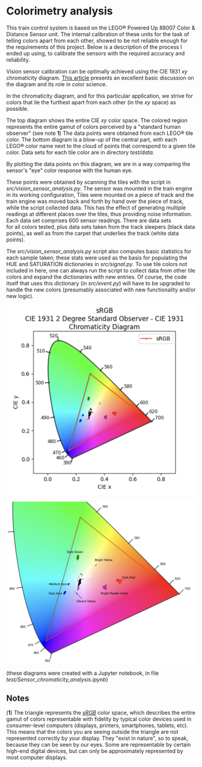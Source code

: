 # Colorimetry analysis

This train control system is based on the LEGO® Powered Up 88007 Color & Distance Sensor
unit. The internal calibration of these units for the task of telling colors apart from each
other, showed to be not reliable enough for the requirements of this project. Below is a 
description of the process I ended up using, to calibrate the sensors with the required 
accuracy and reliability. 

Vision sensor calibration can be optimally achieved using the CIE 1931 _xy_ chromaticity
diagram. [This article](https://en.wikipedia.org/wiki/CIE_1931_color_space)
presents an excellent basic discussion on the diagram and its role in color science.

In the chromaticity diagram, and for this particular application, we strive for 
colors that lie the furthest apart from each other (in the _xy_ space) as possible. 

The top diagram shows the entire CIE _xy_ color space. The colored region represents the
entire gamut of colors perceived by a "standard human observer" (see note **1**) The data 
points were obtained from each LEGO® tile color. The bottom diagram is a blow-up of the 
central part, with each LEGO® color name next to the cloud of points that correspond to a
given tile color. Data sets for each tile color are in directory _test/data_.

By plotting the data points on this diagram, we are in a way comparing the sensor's "eye" 
color response with the human eye. 

These points were obtained by scanning the tiles with the script in
_src/vision_sensor_analysis.py_. The sensor was mounted in the train engine in its 
working configuration, Tiles were mounted on a piece of track and the train engine was 
moved back and forth by hand over the piece of track, while the script collected data. This 
has the effect of generating multiple readings at different places over the tiles, thus 
providing noise information. Each data set comprises 600 sensor readings. There are data sets  
for all colors tested, plus data sets taken from the track sleepers (black data points), as 
well as from the carpet that underlies the track (white data points). 

The _src/vision_sensor_analysis.py_ script also computes basic statistics for each sample 
taken; these stats were used as the basis for populating the HUE and SATURATION 
dictionaries in _src/signal.py_. To use tile colors not included in here, one can always 
run the script to collect data from other tile colors and expand the dictionaries with 
new entries. Of course, the code itself that uses this dictionary (in _src/event.py_) will
have to be upgraded to handle the new colors (presumably associated with new 
functionality and/or new logic). 

<img src="pics/CIE_1.jpeg" width="700"></img>

<img src="pics/CIE_2.jpeg" width="1000"></img>

(these diagrams were created with a Jupyter notebook, in file 
_test/Sensor_chromaticity_analysis.ipynb_)

## Notes

(**1**) The triangle represents the [_sRGB_](https://en.wikipedia.org/wiki/SRGB#:~:text=sRGB%20is%20a%20standard%20RGB,%2D2%2D1%3A1999.)
color space, which describes the entire gamut of colors representable with fidelity
by typical color devices used in consumer-level computers (displays, printers, smartphones,
tablets, etc). This means that the colors you are seeing outside the triangle are not 
represented correctly by your display. They "exist in nature", so to speak, because they
can be seen by our eyes. Some are representable by certain high-end digital devices, 
but can only be approximately represented by most computer displays.


